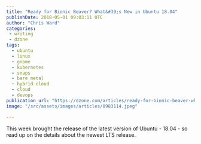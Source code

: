 ```yaml
---
title: "Ready for Bionic Beaver? What&#39;s New in Ubuntu 18.04"
publishDate: 2018-05-01 09:03:11 UTC
author: "Chris Ward"
categories:
 - writing
 - dzone
tags:
  - ubuntu
  - linux
  - gnome
  - kubernetes
  - snaps
  - bare metal
  - hybrid cloud
  - cloud
  - devops
publication_url: "https://dzone.com/articles/ready-for-bionic-beaver-whats-new-in-ubuntu-1804"
image: "/src/assets/images/articles/8983114.jpeg"

---
```

This week brought the release of the latest version of Ubuntu - 18.04 - so read up on the details about the newest LTS release.

